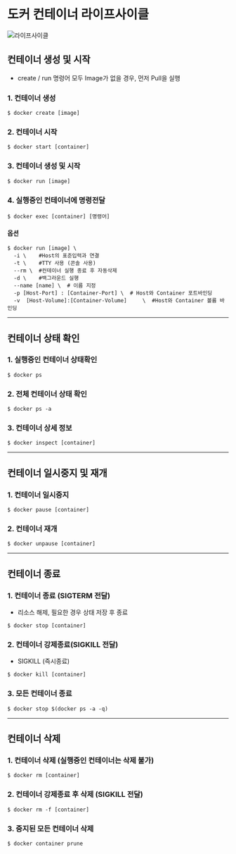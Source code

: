 # 도커 컨테이너 라이프사이클

![라이프사이클](https://user-images.githubusercontent.com/57896918/157064600-6a64b7e2-d8cc-4ca3-a5f3-f998a095a634.png)


## 컨테이너 생성 및 시작 
- create / run 명령어 모두 Image가 없을 경우, 먼저 Pull을 실행

### 1. 컨테이너 생성
``` shell
$ docker create [image]
```
### 2. 컨테이너 시작
```shell
$ docker start [container]
```

### 3. 컨테이너 생성 및 시작
```shell
$ docker run [image]
```

### 4. 실행중인 컨테이너에 명령전달
```shell
$ docker exec [container] [명령어]
```
#### 옵션
```shell
$ docker run [image] \
  -i \    #Host의 표준입력과 연결
  -t \    #TTY 사용 (콘솔 사용)
  --rm \  #컨테이너 실행 종료 후 자동삭제
  -d \    #백그라운드 실행 
  --name [name] \  # 이름 지정
  -p [Host-Port] : [Container-Port] \  # Host와 Container 포트바인딩
  -v  [Host-Volume]:[Container-Volume]     \  #Host와 Container 볼륨 바인딩 
```
***

## 컨테이너 상태 확인

### 1. 실행중인 컨테이너 상태확인
```shell
$ docker ps 
```

### 2. 전체 컨테이너 상태 확인
```shell
$ docker ps -a
```

### 3. 컨테이너 상세 정보
```shell
$ docker inspect [container]
```
***

## 컨테이너 일시중지 및 재개

### 1. 컨테이너 일시중지
```shell
$ docker pause [container]
```

### 2. 컨테이너 재개
```shell
$ docker unpause [container]
```
***

## 컨테이너 종료

### 1. 컨테이너 종료 (SIGTERM 전달)
- 리소스 해제, 필요한 경우 상태 저장 후 종료
```shell
$ docker stop [container]
```

### 2. 컨테이너 강제종료(SIGKILL 전달)
- SIGKILL (즉시종료)
```shell
$ docker kill [container]
```

### 3. 모든 컨테이너 종료
```shell
$ docker stop $(docker ps -a -q)
```
***

## 컨테이너 삭제

### 1. 컨테이너 삭제 (실행중인 컨테이너는 삭제 불가)
```shell
$ docker rm [container]
```

### 2. 컨테이너 강제종료 후 삭제 (SIGKILL 전달)
```shell
$ docker rm -f [container]
```

### 3. 중지된 모든 컨테이너 삭제
```shell
$ docker container prune
```

